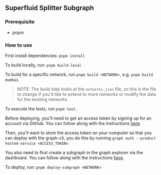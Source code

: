 ## Superfluid Splitter Subgraph

### Prerequisite
- pnpm

### How to use

First install dependencies: `pnpm install`

To build locally, run: `pnpm build-local`

To build for a specific network, run `pnpm build <NETWORK>`, e.g. `pnpm build mumbai`.

> NOTE: The build step looks at the `networks.json` file, so this is the file to change if you'd like to extend to more networks or modify the data for the existing networks.

To execute the tests, run `pnpm test`.

Before deploying, you'll need to get an access token by signing up for an account via GitHub. You can follow along with the instructions [here](https://thegraph.com/docs/en/deploying/deploying-a-subgraph-to-hosted/#create-a-hosted-service-account).

Then, you'll want to store the access token on your computer so that you can deploy with the graph-cli, you do this by running `graph auth --product hosted-service <ACCESS_TOKEN>`.

You also need to first create a subgraph in the graph explorer via the dashboard. You can follow along with the instructions [here](https://thegraph.com/docs/en/deploying/deploying-a-subgraph-to-hosted/#create-a-subgraph-on-the-hosted-service).

To deploy, run: `pnpm deploy-subgraph <NETWORK>`